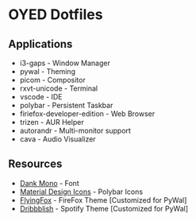 # OYED Dotfiles

## Applications

- i3-gaps - Window Manager
- pywal - Theming
- picom - Compositor
- rxvt-unicode - Terminal
- vscode - IDE
- polybar - Persistent Taskbar
- firiefox-developer-edition - Web Browser
- trizen - AUR Helper
- autorandr - Multi-monitor support
- cava - Audio Visualizer

## Resources

- [Dank Mono](https://gumroad.com/l/dank-mono) - Font
- [Material Design Icons](https://materialdesignicons.com/) - Polybar Icons
- [FlyingFox](https://github.com/akshat46/FlyingFox) - FireFox Theme [Customized for PyWal]
- [Dribbblish](https://github.com/morpheusthewhite/spicetify-themes/tree/master/Dribbblish) - Spotify Theme [Customized for PyWal]
